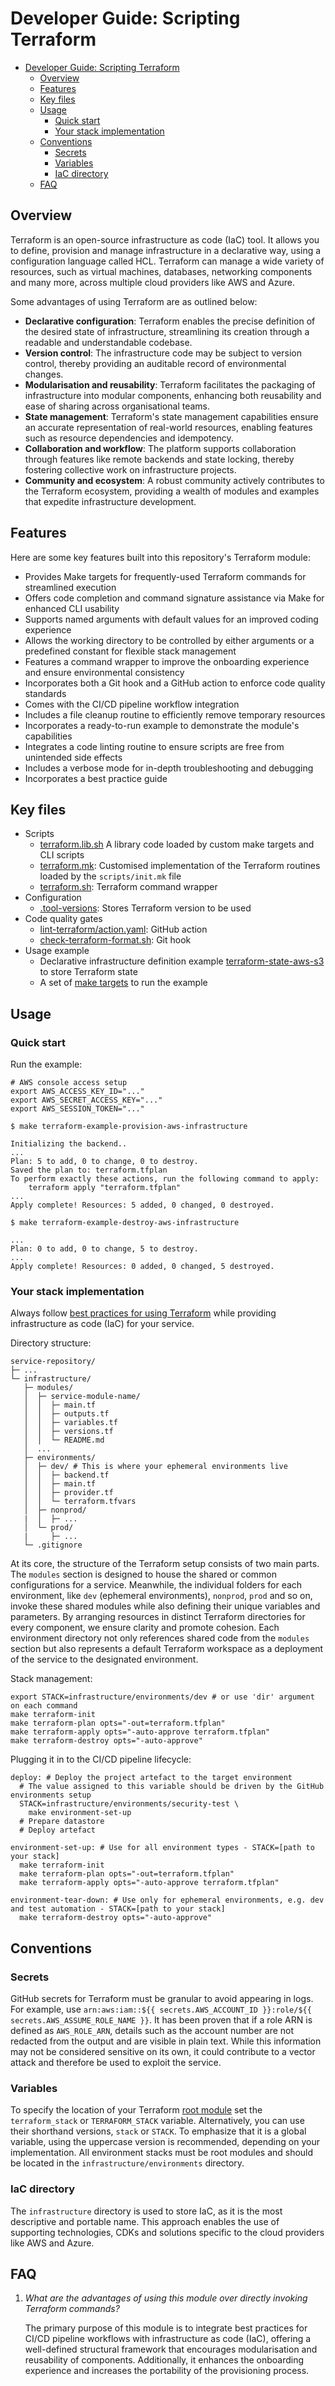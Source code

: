 # Developer Guide: Scripting Terraform

- [Developer Guide: Scripting Terraform](#developer-guide-scripting-terraform)
  - [Overview](#overview)
  - [Features](#features)
  - [Key files](#key-files)
  - [Usage](#usage)
    - [Quick start](#quick-start)
    - [Your stack implementation](#your-stack-implementation)
  - [Conventions](#conventions)
    - [Secrets](#secrets)
    - [Variables](#variables)
    - [IaC directory](#iac-directory)
  - [FAQ](#faq)

## Overview

Terraform is an open-source infrastructure as code (IaC) tool. It allows you to define, provision and manage infrastructure in a declarative way, using a configuration language called HCL. Terraform can manage a wide variety of resources, such as virtual machines, databases, networking components and many more, across multiple cloud providers like AWS and Azure.

Some advantages of using Terraform are as outlined below:

- **Declarative configuration**: Terraform enables the precise definition of the desired state of infrastructure, streamlining its creation through a readable and understandable codebase.
- **Version control**: The infrastructure code may be subject to version control, thereby providing an auditable record of environmental changes.
- **Modularisation and reusability**: Terraform facilitates the packaging of infrastructure into modular components, enhancing both reusability and ease of sharing across organisational teams.
- **State management**: Terraform's state management capabilities ensure an accurate representation of real-world resources, enabling features such as resource dependencies and idempotency.
- **Collaboration and workflow**: The platform supports collaboration through features like remote backends and state locking, thereby fostering collective work on infrastructure projects.
- **Community and ecosystem**: A robust community actively contributes to the Terraform ecosystem, providing a wealth of modules and examples that expedite infrastructure development.

## Features

Here are some key features built into this repository's Terraform module:

- Provides Make targets for frequently-used Terraform commands for streamlined execution
- Offers code completion and command signature assistance via Make for enhanced CLI usability
- Supports named arguments with default values for an improved coding experience
- Allows the working directory to be controlled by either arguments or a predefined constant for flexible stack management
- Features a command wrapper to improve the onboarding experience and ensure environmental consistency
- Incorporates both a Git hook and a GitHub action to enforce code quality standards
- Comes with the CI/CD pipeline workflow integration
- Includes a file cleanup routine to efficiently remove temporary resources
- Incorporates a ready-to-run example to demonstrate the module's capabilities
- Integrates a code linting routine to ensure scripts are free from unintended side effects
- Includes a verbose mode for in-depth troubleshooting and debugging
- Incorporates a best practice guide

## Key files

- Scripts
  - [terraform.lib.sh](../../scripts/terraform/terraform.lib.sh) A library code loaded by custom make targets and CLI scripts
  - [terraform.mk](../../scripts/terraform/terraform.mk): Customised implementation of the Terraform routines loaded by the `scripts/init.mk` file
  - [terraform.sh](../../scripts/terraform/terraform.sh): Terraform command wrapper
- Configuration
  - [.tool-versions](../../.tool-versions): Stores Terraform version to be used
- Code quality gates
  - [lint-terraform/action.yaml](../../.github/actions/lint-terraform/action.yaml): GitHub action
  - [check-terraform-format.sh](../../scripts/githooks/check-terraform-format.sh): Git hook
- Usage example
  - Declarative infrastructure definition example [terraform-state-aws-s3](../../scripts/terraform/examples/terraform-state-aws-s3) to store Terraform state
  - A set of [make targets](https://github.com/nhs-england-tools/repository-template/blob/main/scripts/terraform/terraform.mk#L44) to run the example

## Usage

### Quick start

Run the example:

```shell
# AWS console access setup
export AWS_ACCESS_KEY_ID="..."
export AWS_SECRET_ACCESS_KEY="..."
export AWS_SESSION_TOKEN="..."
```

```shell
$ make terraform-example-provision-aws-infrastructure

Initializing the backend..
...
Plan: 5 to add, 0 to change, 0 to destroy.
Saved the plan to: terraform.tfplan
To perform exactly these actions, run the following command to apply:
    terraform apply "terraform.tfplan"
...
Apply complete! Resources: 5 added, 0 changed, 0 destroyed.

$ make terraform-example-destroy-aws-infrastructure

...
Plan: 0 to add, 0 to change, 5 to destroy.
...
Apply complete! Resources: 0 added, 0 changed, 5 destroyed.
```

### Your stack implementation

Always follow [best practices for using Terraform](https://cloud.google.com/docs/terraform/best-practices-for-terraform) while providing infrastructure as code (IaC) for your service.

Directory structure:

```shell
service-repository/
├─ ...
└─ infrastructure/
   ├─ modules/
   │  ├─ service-module-name/
   │  │  ├─ main.tf
   │  │  ├─ outputs.tf
   │  │  ├─ variables.tf
   │  │  ├─ versions.tf
   │  │  └─ README.md
   │  ...
   ├─ environments/
   │  ├─ dev/ # This is where your ephemeral environments live
   │  │  ├─ backend.tf
   │  │  ├─ main.tf
   │  │  ├─ provider.tf
   │  │  └─ terraform.tfvars
   │  ├─ nonprod/
   |  │  ├─ ...
   │  └─ prod/
   |     ├─ ...
   └─ .gitignore
```

At its core, the structure of the Terraform setup consists of two main parts. The `modules` section is designed to house the shared or common configurations for a service. Meanwhile, the individual folders for each environment, like `dev` (ephemeral environments), `nonprod`, `prod` and so on, invoke these shared modules while also defining their unique variables and parameters. By arranging resources in distinct Terraform directories for every component, we ensure clarity and promote cohesion. Each environment directory not only references shared code from the `modules` section but also represents a default Terraform workspace as a deployment of the service to the designated environment.

Stack management:

```shell
export STACK=infrastructure/environments/dev # or use 'dir' argument on each command
make terraform-init
make terraform-plan opts="-out=terraform.tfplan"
make terraform-apply opts="-auto-approve terraform.tfplan"
make terraform-destroy opts="-auto-approve"
```

Plugging it in to the CI/CD pipeline lifecycle:

```shell
deploy: # Deploy the project artefact to the target environment
  # The value assigned to this variable should be driven by the GitHub environments setup
  STACK=infrastructure/environments/security-test \
    make environment-set-up
  # Prepare datastore
  # Deploy artefact

environment-set-up: # Use for all environment types - STACK=[path to your stack]
  make terraform-init
  make terraform-plan opts="-out=terraform.tfplan"
  make terraform-apply opts="-auto-approve terraform.tfplan"

environment-tear-down: # Use only for ephemeral environments, e.g. dev and test automation - STACK=[path to your stack]
  make terraform-destroy opts="-auto-approve"
```

## Conventions

### Secrets

GitHub secrets for Terraform must be granular to avoid appearing in logs. For example, use `arn:aws:iam::${{ secrets.AWS_ACCOUNT_ID }}:role/${{ secrets.AWS_ASSUME_ROLE_NAME }}`. It has been proven that if a role ARN is defined as `AWS_ROLE_ARN`, details such as the account number are not redacted from the output and are visible in plain text. While this information may not be considered sensitive on its own, it could contribute to a vector attack and therefore be used to exploit the service.

### Variables

To specify the location of your Terraform [root module](https://developer.hashicorp.com/terraform/language/modules#the-root-module) set the `terraform_stack` or `TERRAFORM_STACK` variable. Alternatively, you can use their shorthand versions, `stack` or `STACK`. To emphasize that it is a global variable, using the uppercase version is recommended, depending on your implementation. All environment stacks must be root modules and should be located in the `infrastructure/environments` directory.

### IaC directory

The `infrastructure` directory is used to store IaC, as it is the most descriptive and portable name. This approach enables the use of supporting technologies, CDKs and solutions specific to the cloud providers like AWS and Azure.

## FAQ

1. _What are the advantages of using this module over directly invoking Terraform commands?_

   The primary purpose of this module is to integrate best practices for CI/CD pipeline workflows with infrastructure as code (IaC), offering a well-defined structural framework that encourages modularisation and reusability of components. Additionally, it enhances the onboarding experience and increases the portability of the provisioning process.
